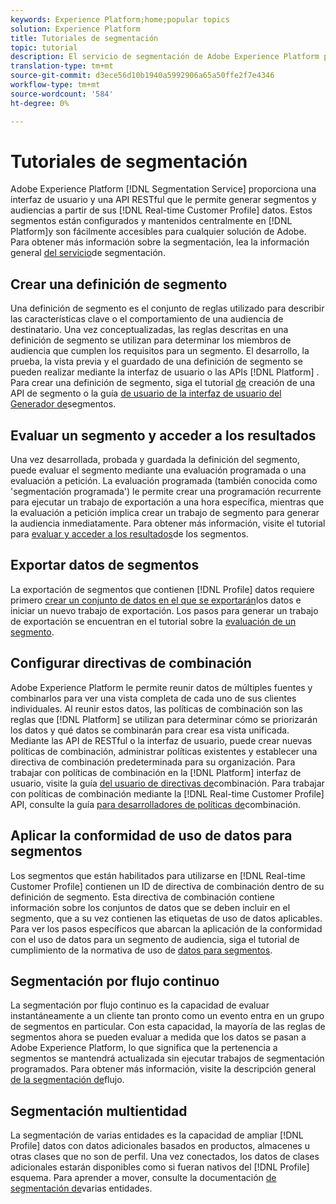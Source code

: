 ```yaml
---
keywords: Experience Platform;home;popular topics
solution: Experience Platform
title: Tutoriales de segmentación
topic: tutorial
description: El servicio de segmentación de Adobe Experience Platform proporciona una interfaz de usuario y una API de RESTful que le permite crear segmentos y generar audiencias a partir de los datos de Perfil del cliente en tiempo real. Estos segmentos están configurados y mantenidos centralmente en la plataforma y son fácilmente accesibles para cualquier solución de Adobe.
translation-type: tm+mt
source-git-commit: d3ece56d10b1940a5992906a65a50ffe2f7e4346
workflow-type: tm+mt
source-wordcount: '584'
ht-degree: 0%

---
```



# Tutoriales de segmentación

Adobe Experience Platform [!DNL Segmentation Service] proporciona una interfaz de usuario y una API RESTful que le permite generar segmentos y audiencias a partir de sus [!DNL Real-time Customer Profile] datos. Estos segmentos están configurados y mantenidos centralmente en [!DNL Platform]y son fácilmente accesibles para cualquier solución de Adobe. Para obtener más información sobre la segmentación, lea la información general [del servicio](../segmentation/home.md)de segmentación.

## Crear una definición de segmento

Una definición de segmento es el conjunto de reglas utilizado para describir las características clave o el comportamiento de una audiencia de destinatario. Una vez conceptualizadas, las reglas descritas en una definición de segmento se utilizan para determinar los miembros de audiencia que cumplen los requisitos para un segmento. El desarrollo, la prueba, la vista previa y el guardado de una definición de segmento se pueden realizar mediante la interfaz de usuario o las APIs [!DNL Platform] . Para crear una definición de segmento, siga el tutorial [de](../segmentation/tutorials/create-a-segment.md) creación de una API de segmento o la guía [de usuario de la interfaz de usuario del Generador de](../segmentation/ui/overview.md)segmentos.

## Evaluar un segmento y acceder a los resultados

Una vez desarrollada, probada y guardada la definición del segmento, puede evaluar el segmento mediante una evaluación programada o una evaluación a petición. La evaluación programada (también conocida como &#39;segmentación programada&#39;) le permite crear una programación recurrente para ejecutar un trabajo de exportación a una hora específica, mientras que la evaluación a petición implica crear un trabajo de segmento para generar la audiencia inmediatamente. Para obtener más información, visite el tutorial para [evaluar y acceder a los resultados](../segmentation/tutorials/evaluate-a-segment.md)de los segmentos.

## Exportar datos de segmentos

La exportación de segmentos que contienen [!DNL Profile] datos requiere primero [crear un conjunto de datos en el que se exportarán](../segmentation/tutorials/create-dataset-export-segment.md)los datos e iniciar un nuevo trabajo de exportación. Los pasos para generar un trabajo de exportación se encuentran en el tutorial sobre la [evaluación de un segmento](../segmentation/tutorials/evaluate-a-segment.md).

## Configurar directivas de combinación

Adobe Experience Platform le permite reunir datos de múltiples fuentes y combinarlos para ver una vista completa de cada uno de sus clientes individuales. Al reunir estos datos, las políticas de combinación son las reglas que [!DNL Platform] se utilizan para determinar cómo se priorizarán los datos y qué datos se combinarán para crear esa vista unificada. Mediante las API de RESTful o la interfaz de usuario, puede crear nuevas políticas de combinación, administrar políticas existentes y establecer una directiva de combinación predeterminada para su organización. Para trabajar con políticas de combinación en la [!DNL Platform] interfaz de usuario, visite la guía [del usuario de directivas de](../profile/ui/merge-policies.md)combinación. Para trabajar con políticas de combinación mediante la [!DNL Real-time Customer Profile] API, consulte la guía [para desarrolladores de políticas de](../profile/api/merge-policies.md)combinación.

## Aplicar la conformidad de uso de datos para segmentos

Los segmentos que están habilitados para utilizarse en [!DNL Real-time Customer Profile] contienen un ID de directiva de combinación dentro de su definición de segmento. Esta directiva de combinación contiene información sobre los conjuntos de datos que se deben incluir en el segmento, que a su vez contienen las etiquetas de uso de datos aplicables. Para ver los pasos específicos que abarcan la aplicación de la conformidad con el uso de datos para un segmento de audiencia, siga el tutorial de cumplimiento de la normativa de uso de [datos para segmentos](../segmentation/tutorials/governance.md).

## Segmentación por flujo continuo

La segmentación por flujo continuo es la capacidad de evaluar instantáneamente a un cliente tan pronto como un evento entra en un grupo de segmentos en particular. Con esta capacidad, la mayoría de las reglas de segmentos ahora se pueden evaluar a medida que los datos se pasan a Adobe Experience Platform, lo que significa que la pertenencia a segmentos se mantendrá actualizada sin ejecutar trabajos de segmentación programados. Para obtener más información, visite la descripción general [de la segmentación de](../segmentation/api/streaming-segmentation.md)flujo.

## Segmentación multientidad

La segmentación de varias entidades es la capacidad de ampliar [!DNL Profile] datos con datos adicionales basados en productos, almacenes u otras clases que no son de perfil. Una vez conectados, los datos de clases adicionales estarán disponibles como si fueran nativos del [!DNL Profile] esquema. Para aprender a mover, consulte la documentación [de segmentación de](../segmentation/multi-entity-segmentation.md)varias entidades.